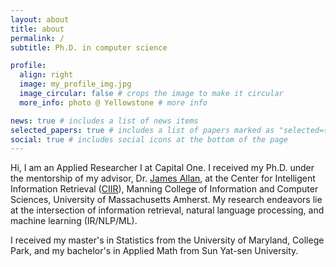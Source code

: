 ```yaml
---
layout: about
title: about
permalink: /
subtitle: Ph.D. in computer science

profile:
  align: right
  image: my_profile_img.jpg
  image_circular: false # crops the image to make it circular
  more_info: photo @ Yellowstone # more info

news: true # includes a list of news items
selected_papers: true # includes a list of papers marked as "selected={true}"
social: true # includes social icons at the bottom of the page
---
```


Hi, I am an Applied Researcher I at Capital One. I received my Ph.D. under the mentorship of my advisor, Dr. [James Allan](https://www.cs.umass.edu/~allan), at the Center for Intelligent Information Retrieval ([CIIR](https://ciir.cs.umass.edu/)), Manning College of Information and Computer Sciences, University of Massachusetts Amherst. My research endeavors lie at the intersection of information retrieval, natural language processing, and machine learning (IR/NLP/ML).

I received my master's in Statistics from the University of Maryland, College Park, and my bachelor's in Applied Math from Sun Yat-sen University.